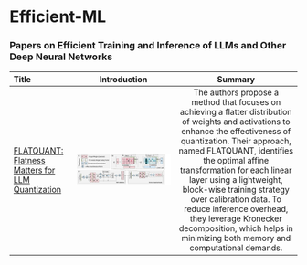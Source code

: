 # Efficient-ML

### Papers on Efficient Training and Inference of LLMs and Other Deep Neural Networks

| **Title** | **Introduction** | **Summary** |
|:--|:----:|:---:|
| [FLATQUANT: Flatness Matters for LLM Quantization](https://huggingface.co/papers/2410.09426) | <img width="2500" alt="image" src="figures/image.png"> | The authors propose a method that focuses on achieving a flatter distribution of weights and activations to enhance the effectiveness of quantization. Their approach, named FLATQUANT, identifies the optimal affine transformation for each linear layer using a lightweight, block-wise training strategy over calibration data. To reduce inference overhead, they leverage Kronecker decomposition, which helps in minimizing both memory and computational demands.
